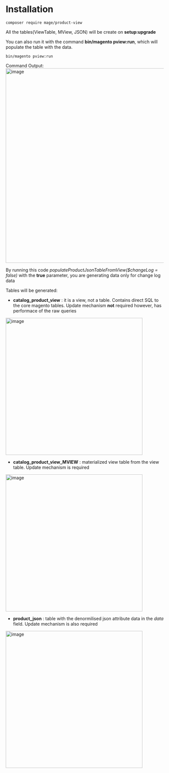 # Installation
```
composer require mage/product-view
```
All the tables(ViewTable, MView, JSON) will be create on **setup:upgrade** </br>


You can also run it with the command **bin/magento pview:run**, which will populate the table with the data. 
```
bin/magento pview:run
```
Command Output: </br>
<img width="619" alt="image" src="https://github.com/user-attachments/assets/7743836f-dd98-4618-806f-223a766558dd">

By running this code *populateProductJsonTableFromView($changeLog = false)* with the **true** parameter, you are generating data only for change log data 

Tables will be generated:
- **catalog_product_view** : it is a view, not a table. Contains direct SQL to the core magento tables. Update mechanism **not** required however, has performace of the raw queries 

<img width="436" alt="image" src="https://github.com/user-attachments/assets/31770dc4-3c81-4a3b-895f-205d62b2cf89">

- **catalog_product_view_MVIEW** : materialized view table from the view table. Update mechanism is required

<img width="436" alt="image" src="https://github.com/user-attachments/assets/e0218e36-0870-476b-be57-a32a5faf461b">

- **product_json** : table with the denormilised json attribute data in the *data* field. Update mechanism is also required

<img width="436" alt="image" src="https://github.com/user-attachments/assets/b751ebad-7022-456c-a095-5b0969385cda">
